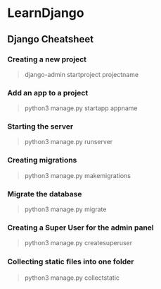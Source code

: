 # LearnDjango

## Django Cheatsheet

### Creating a new project

>django-admin startproject projectname

### Add an app to a project

>python3 manage.py startapp appname

### Starting the server

>python3 manage.py runserver

### Creating migrations

>python3 manage.py makemigrations

### Migrate the database

>python3 manage.py migrate

### Creating a Super User for the admin panel

>python3 manage.py createsuperuser

### Collecting static ﬁles into one folder

>python3 manage.py collectstatic